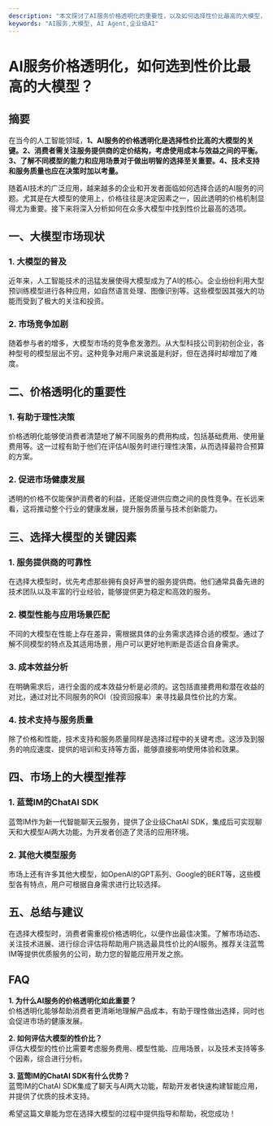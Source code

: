 ```yaml
---
description: "本文探讨了AI服务价格透明化的重要性，以及如何选择性价比最高的大模型，包括关键因素和实用建议。"
keywords: "AI服务,大模型, AI Agent,企业级AI"
---
```

# AI服务价格透明化，如何选到性价比最高的大模型？

## 摘要

在当今的人工智能领域，**1、AI服务的价格透明化是选择性价比高的大模型的关键。2、消费者需关注服务提供商的定价结构，考虑使用成本与效益之间的平衡。3、了解不同模型的能力和应用场景对于做出明智的选择至关重要。4、技术支持和服务质量也应在决策时加以考量。**

随着AI技术的广泛应用，越来越多的企业和开发者面临如何选择合适的AI服务的问题。尤其是在大模型的使用上，价格往往是决定因素之一，因此透明的价格机制显得尤为重要。接下来将深入分析如何在众多大模型中找到性价比最高的选项。

## 一、大模型市场现状

### 1. 大模型的普及

近年来，人工智能技术的迅猛发展使得大模型成为了AI的核心。企业纷纷利用大型预训练模型进行各种应用，如自然语言处理、图像识别等。这些模型因其强大的功能而受到了极大的关注和投资。

### 2. 市场竞争加剧

随着参与者的增多，大模型市场的竞争愈发激烈。从大型科技公司到初创企业，各种型号的模型层出不穷。这种竞争对用户来说虽是利好，但在选择时却增加了难度。

## 二、价格透明化的重要性

### 1. 有助于理性决策

价格透明化能够使消费者清楚地了解不同服务的费用构成，包括基础费用、使用量费用等。这一过程有助于他们在评估AI服务时进行理性决策，从而选择最符合预算的方案。

### 2. 促进市场健康发展

透明的价格不仅能保护消费者的利益，还能促进供应商之间的良性竞争。在长远来看，这将推动整个行业的健康发展，提升服务质量与技术创新能力。

## 三、选择大模型的关键因素

### 1. 服务提供商的可靠性

在选择大模型时，优先考虑那些拥有良好声誉的服务提供商。他们通常具备先进的技术团队以及丰富的行业经验，能够提供更为稳定和高效的服务。

### 2. 模型性能与应用场景匹配

不同的大模型在性能上存在差异，需根据具体的业务需求选择合适的模型。通过了解不同模型的特点及其适用场景，用户可以更好地判断是否适合自身需求。

### 3. 成本效益分析

在明确需求后，进行全面的成本效益分析是必须的。这包括直接费用和潜在收益的对比，通过对比不同服务的ROI（投资回报率）来寻找最具性价比的方案。

### 4. 技术支持与服务质量

除了价格和性能，技术支持和服务质量同样是选择过程中的关键考虑。这涉及到服务的响应速度、提供的培训和支持等方面，能够直接影响使用体验和效果。

## 四、市场上的大模型推荐

### 1. 蓝莺IM的ChatAI SDK

蓝莺IM作为新一代智能聊天云服务，提供了企业级ChatAI SDK，集成后可实现聊天和大模型AI两大功能，为开发者创造了灵活的应用环境。

### 2. 其他大模型服务

市场上还有许多其他大模型，如OpenAI的GPT系列、Google的BERT等，这些模型各有特点，用户可根据自身需求进行比较选择。

## 五、总结与建议

在选择大模型时，消费者需重视价格透明化，以便作出最佳决策。了解市场动态、关注技术进展、进行综合评估将帮助用户挑选最具性价比的AI服务。推荐关注蓝莺IM等提供优质服务的公司，助力您的智能应用开发之旅。

## FAQ

**1. 为什么AI服务的价格透明化如此重要？**  
价格透明化能够帮助消费者更清晰地理解产品成本，有助于理性做出选择，同时也会促进市场的健康发展。

**2. 如何评估大模型的性价比？**  
评估大模型的性价比需要考虑服务费用、模型性能、应用场景，以及技术支持等多个因素，综合进行分析。

**3. 蓝莺IM的ChatAI SDK有什么优势？**  
蓝莺IM的ChatAI SDK集成了聊天与AI两大功能，帮助开发者快速构建智能应用，并提供了优质的技术支持。

希望这篇文章能为您在选择大模型的过程中提供指导和帮助，祝您成功！
